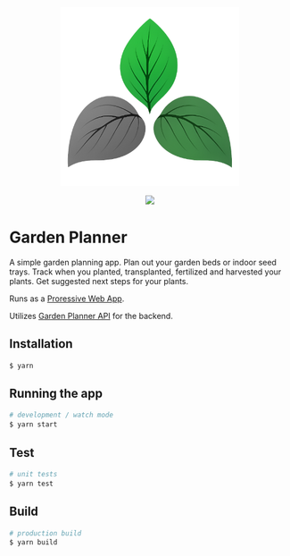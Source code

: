 <p align="center">
  <img src="logo.png" width="320" alt="Nest Logo" />
</p>

<p align=center>
  <a href="https://github.com/KaneFreeman/garden-planner/actions/workflows/build.yml"><img src="https://github.com/KaneFreeman/garden-planner/actions/workflows/build.yml/badge.svg" /></a>
</p>

# Garden Planner

A simple garden planning app. Plan out your garden beds or indoor seed trays. Track when you planted, transplanted, fertilized and harvested your plants. Get suggested next steps for your plants.

Runs as a [Proressive Web App](https://web.dev/progressive-web-apps/).

Utilizes [Garden Planner API](https://github.com/KaneFreeman/garden-planner-api) for the backend.

## Installation

```bash
$ yarn
```

## Running the app

```bash
# development / watch mode
$ yarn start
```

## Test

```bash
# unit tests
$ yarn test
```

## Build

```bash
# production build
$ yarn build
```
